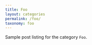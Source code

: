 ```yaml
---
title: Foo
layout: categories
permalink: /foo/
taxonomy: foo
---
```


Sample post listing for the category `Foo`.
